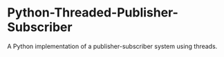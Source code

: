 # Python-Threaded-Publisher-Subscriber
A Python implementation of a publisher-subscriber system using threads.
